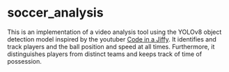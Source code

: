 # soccer_analysis
 This is an implementation of a video analysis tool using the YOLOv8 object detection model inspired by the youtuber [Code in a Jiffy](https://www.youtube.com/@codeinajiffy). It identifies and track players and the ball position and speed at all times. Furthermore, it distinguishes players from distinct teams and keeps track of time of possession.
